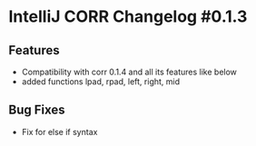 <h1>IntelliJ CORR Changelog #0.1.3</h1>
<h2>Features</h2>
<ul>
    <li>Compatibility with corr 0.1.4 and all its features like below</li>
    <li>added functions lpad, rpad, left, right, mid</li>
</ul>

<h2>Bug Fixes</h2>
<ul>
    <li>Fix for else if syntax</li>
</ul>